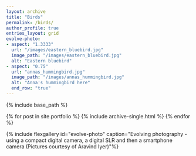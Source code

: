 ```yaml
---
layout: archive
title: "Birds"
permalink: /birds/
author_profile: true
entries_layout: grid
evolve-photo:
- aspect: "1.3333"
  url: "/images/eastern_bluebird.jpg"
  image_path: "/images/eastern_bluebird.jpg"
  alt: "Eastern bluebird"
- aspect: "0.75"
  url: "annas_hummingbird.jpg"
  image_path: "/images/annas_hummingbird.jpg"
  alt: "Anna's hummingbird here"
  end_row: "true"
---
```




{% include base_path %}


{% for post in site.portfolio %}
{% include archive-single.html %}
{% endfor %}

{% include flexgallery id="evolve-photo" caption="Evolving photography - using a compact digital camera, a digital SLR and then a smartphone camera (Pictures courtesy of Aravind Iyer)"%}